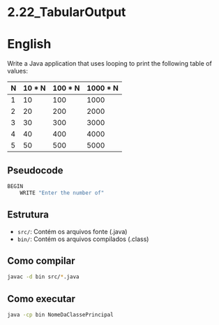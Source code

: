# 2.22_TabularOutput

# English
Write a Java application that uses looping to print the following table of
values:

| N | 10 * N | 100 * N | 1000 * N |
|---------|---------| --------| ---------|
|1|10|100|1000|
|2|20|200|2000|
|3|30|300|3000|
|4|40|400|4000|
|5|50|500|5000|


## Pseudocode
```java
BEGIN
    WRITE "Enter the number of"
```
## Estrutura

- `src/`: Contém os arquivos fonte (.java)
- `bin/`: Contém os arquivos compilados (.class)

## Como compilar

```bash
javac -d bin src/*.java
```

## Como executar

```bash
java -cp bin NomeDaClassePrincipal
```
